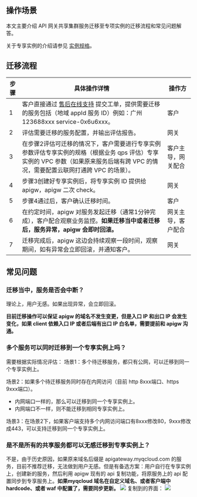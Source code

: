 ## 操作场景

本文主要介绍 API 网关共享集群服务迁移至专项实例的迁移流程和常见问题解答。

关于专享实例的介绍请参见 [实例规格](https://cloud.tencent.com/document/product/628/55510)。



## 迁移流程

| 步骤  | 具体操作详情                                                 | 操作方             | 
| ----- | ------------------------------------------------------------ | ------------------ | 
| 1 | 客户直接通过 [售后在线支持](https://cloud.tencent.com/act/event/Online_service) 提交工单，提供需要迁移的服务包括（地域 appId 服务 ID）例如：广州 123688xxx service-0x6u6xxx。 | 客户               |    
| 2 | 评估需要迁移的服务配置，并输出评估报告。                    | 网关               |   
| 3 | 在步骤2评估可迁移的情况下，客户需要进行专享实例参数评估专享实例的规格（根据业务 qps 评估）专享实例的 VPC 参数（如果原来服务后端有跨 VPC 的情况，需要配置云联网打通跨 VPC 的场景）。 | 客户主导，网关配合 |     
| 4 | 步骤3创建好专享实例后，将专享实例 ID 提供给 apigw，apigw 二次 check。 | 网关           |      
| 5 | 步骤4通过后，客户确认迁移时间。                              | 客户               |   
| 6 | 在约定时间，apigw 对服务发起迁移（通常1分钟完成），客户配合观察业务监控。**如果迁移当中或者迁移后，服务异常，apigw 会即时回滚。** | 网关主导，客户配合 |      
| 7 | 迁移完成后，apigw 这边会持续观察一段时间，观察期间，如有异常会立即回滚，并通知客户。 | 网关               |   



## 常见问题

### 迁移当中，服务是否会中断？

理论上，用户无感。如果出现异常，会立即回滚。

**目前迁移操作可以保证 apigw 的域名不发生变更，但是入口 IP 和出口 IP 会发生变化，如果 client 依赖入口 IP 或者后端有出口 IP 白名单，需要提前和 apigw 沟通。**

### 多个服务可以同时迁移到一个专享实例上吗？

需要根据实际情况评估：
场景1：多个待迁移服务，都只有公网，可以迁移到同一个专享实例上。

场景2：如果多个待迁移服务同时存在内网访问（目前 http 8xxx端口、https 9xxx端口）。
 - 内网端口一样的，那么可以迁移到同一个专享实例上。
 - 内网端口不一样，则不能迁移到相同专享实例上。

场景3：在场景2下，如果客户端支持多个内网访问端口有8xxx修改80，9xxx修改成443，可以支持迁移到同一个专享实例上。

### 是不是所有的共享服务都可以无感迁移到专享实例上？

不是，由于历史原因，如果原来域名后缀是 apigateway.myqcloud.com 的服务，目前不推荐迁移，无法做到用户无感。但是有备选方案：用户自行在专享实例上，创建新的服务，然后利用 apigw 现有的 api 复制功能，将原服务上的 api 配置同步到专享服务上。**如果myqcloud 域名在自定义域名、或者客户端中 hardcode、或者 waf 中配置了，需要同步更新。**
![](https://qcloudimg.tencent-cloud.cn/raw/d5fa98418bbe4e9c6474b11a9d780872.png)
复制到的界面：
![](https://qcloudimg.tencent-cloud.cn/raw/700b3c19c567d00ba21776dbac288bba.png)

           
